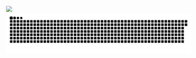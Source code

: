 <picture>
  <source
    srcset="https://github-readme-stats.vercel.app/api?username=newfriostd&show_icons=true&theme=dark"
    media="(prefers-color-scheme: dark)"
  />
  <source
    srcset="https://github-readme-stats.vercel.app/api?username=newfriostd&show_icons=true"
    media="(prefers-color-scheme: light), (prefers-color-scheme: no-preference)"
  />
  <img src="https://github-readme-stats.vercel.app/api?username=newfriostd&show_icons=true" />
</picture>

<picture>
  <source
    media="(prefers-color-scheme: dark)"
    srcset="https://raw.githubusercontent.com/newfriostd/newfriostd/output/github-contribution-grid-snake-dark.svg"
  />
  <source
    media="(prefers-color-scheme: light)"
    srcset="https://raw.githubusercontent.com/newfriostd/newfriostd/output/github-contribution-grid-snake.svg"
  />
  <img
    alt="github contribution grid snake animation"
    src="https://raw.githubusercontent.com/newfriostd/newfriostd/output/github-contribution-grid-snake.svg"
  />
</picture>
